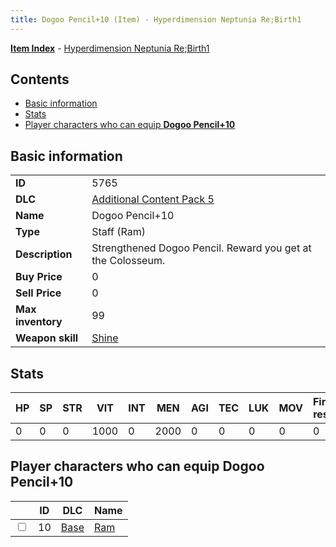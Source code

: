 ```yaml
---
title: Dogoo Pencil+10 (Item) - Hyperdimension Neptunia Re;Birth1
---
```


[**Item Index**](/neptunia/rb1/item/index.html) - [Hyperdimension Neptunia Re;Birth1](/neptunia/rb1)

## Contents

- [Basic information](#basic-information)
- [Stats](#stats)
- [Player characters who can equip **Dogoo Pencil+10**](#player-characters-who-can-equip-dogoo-pencil-10)
## Basic information

|   |   |
| -- | -- |
| **ID** | 5765 |
| **DLC** | [Additional Content Pack 5](/neptunia/rb1/dlc/14-pack5.html) |
| **Name** | Dogoo Pencil+10 |
| **Type** | Staff (Ram) |
| **Description** | Strengthened Dogoo Pencil. Reward you get at the Colosseum. |
| **Buy Price** | 0 |
| **Sell Price** | 0 |
| **Max inventory** | 99 |
| **Weapon skill** | [Shine](/neptunia/rb1/skill/1-1801-shine.html) |


## Stats

| HP | SP | STR | VIT | INT | MEN | AGI | TEC | LUK | MOV | Fire res. | Ice res. | Wind res. | Lightning res. |
| -- | -- | --- | --- | --- | --- | --- | --- | --- | --- | --------- | -------- | --------- | -------------- |
| 0 | 0 | 0 | 1000 | 0 | 2000 | 0 | 0 | 0 | 0 | 0 | 0 | 0 | 0 |


## Player characters who can equip **Dogoo Pencil+10**

|    | ID | DLC | Name |
| -- | -- | --- | ---- |
| <input type="checkbox" id="rb1-player-1-10" class="trackbox" /> | 10 | [Base](/neptunia/rb1/dlc/1-base.html) | [Ram](/neptunia/rb1/player/1-10-ram.html) |
